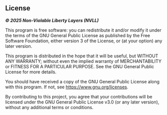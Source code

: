 ## License

**_© 2025 Non-Violable Liberty Layers (NVLL)_**

This program is free software: you can redistribute it and/or modify it under the terms of the GNU General Public License as published by the Free Software Foundation, either version 3 of the License, or (at your option) any later version.

This program is distributed in the hope that it will be useful, but WITHOUT ANY WARRANTY; without even the implied warranty of MERCHANTABILITY or FITNESS FOR A PARTICULAR PURPOSE. See the GNU General Public License for more details.

You should have received a copy of the GNU General Public License along with this program. If not, see <https://www.gnu.org/licenses>.

By contributing to this project, you agree that your contributions will be licensed under the GNU General Public License v3.0 (or any later version), without any additional terms or conditions.
